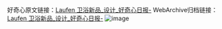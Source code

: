 好奇心原文链接：[Laufen 卫浴新品_设计_好奇心日报-](https://www.qdaily.com/articles/6235.html)
WebArchive归档链接：[Laufen 卫浴新品_设计_好奇心日报-](http://web.archive.org/web/20190623170136/https://www.qdaily.com/articles/6235.html)
![image](http://ww3.sinaimg.cn/large/007d5XDply1g3w9q161cwj30u02xmamx)